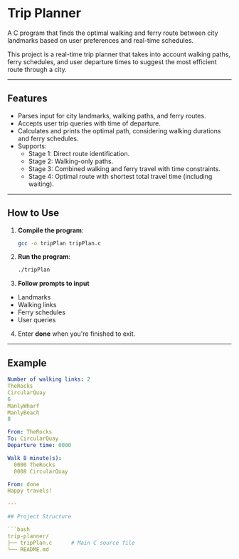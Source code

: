# Trip Planner
A C program that finds the optimal walking and ferry route between city landmarks based on user preferences and real-time schedules.

This project is a real-time trip planner that takes into account walking paths, ferry schedules, and user departure times to suggest the most efficient route through a city.

---

## Features

- Parses input for city landmarks, walking paths, and ferry routes.
- Accepts user trip queries with time of departure.
- Calculates and prints the optimal path, considering walking durations and ferry schedules.
- Supports:
  - Stage 1: Direct route identification.
  - Stage 2: Walking-only paths.
  - Stage 3: Combined walking and ferry travel with time constraints.
  - Stage 4: Optimal route with shortest total travel time (including waiting).

---

## How to Use

1. **Compile the program**:

   ```bash
   gcc -o tripPlan tripPlan.c

2. **Run the program**:

   ```bash
   ./tripPlan

3. **Follow prompts to input**
  - Landmarks
  - Walking links
  - Ferry schedules
  - User queries

4. Enter **done** when you're finished to exit.

---

## Example

  ```yaml
  Number of walking links: 2
  TheRocks
  CircularQuay
  6
  ManlyWharf
  ManlyBeach
  8

  From: TheRocks
  To: CircularQuay
  Departure time: 0000

  Walk 8 minute(s):
    0000 TheRocks
    0008 CircularQuay

  From: done
  Happy travels!

---

## Project Structure

  ```bash
  trip-planner/
  ├── tripPlan.c      # Main C source file
  └── README.md      


